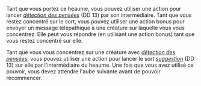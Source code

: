 Tant que vous portez ce heaume, vous pouvez utiliser une action pour lancer [_détection des pensées_](/grimoire/detection-des-pensees/) (DD 13) par son intermédiaire. Tant que vous restez concentré sur le sort, vous pouvez utiliser une action bonus pour envoyer un message télépathique à une créature sur laquelle vous vous concentrez. Elle peut vous répondre (en utilisant une action bonus) tant que vous restez concentré sur elle.

Tant que vous vous concentrez sur une créature avec [_détection des pensées_](/grimoire/detection-des-pensees/), vous pouvez utiliser une action pour lancer le sort [_suggestion_](/grimoire/suggestion/) (DD 13) sur elle par l'intermédiaire du heaume. Une fois que vous avez utilisé ce pouvoir, vous devez attendre l'aube suivante avant de pouvoir recommencer.
